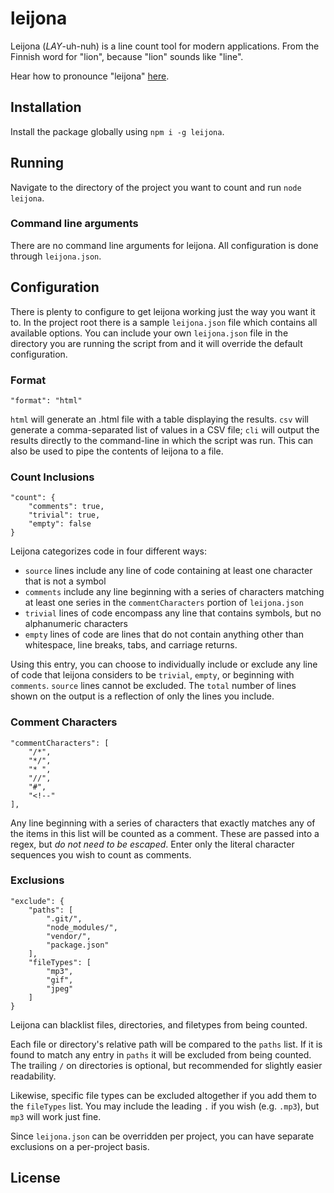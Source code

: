 # leijona
Leijona (_LAY_-uh-nuh) is a line count tool for modern applications. From the Finnish word for "lion", because "lion" sounds like
"line".

Hear how to pronounce "leijona" [here](https://forvo.com/word/leijona/).

## Installation
Install the package globally using `npm i -g leijona`.

## Running
Navigate to the directory of the project you want to count and run `node leijona`.

### Command line arguments
There are no command line arguments for leijona. All configuration is done through `leijona.json`.

## Configuration
There is plenty to configure to get leijona working just the way you want it to. In the project root there is a sample
`leijona.json` file which contains all available options. You can include your own `leijona.json` file in the directory
you are running the script from and it will override the default configuration.

### Format
```
"format": "html"
```

`html` will generate an .html file with a table displaying the results.
`csv` will generate a comma-separated list of values in a CSV file;
`cli` will output the results directly to the command-line in which the script was run. This can also be used to pipe
the contents of leijona to a file.

### Count Inclusions
```
"count": {
	"comments": true,
	"trivial": true,
	"empty": false
}
```

Leijona categorizes code in four different ways:

- `source` lines include any line of code containing at least one character that is not a symbol
- `comments` include any line beginning with a series of characters matching at least one series in the
`commentCharacters` portion of `leijona.json`
- `trivial` lines of code encompass any line that contains symbols, but no alphanumeric characters
- `empty` lines of code are lines that do not contain anything other than whitespace, line breaks, tabs, and carriage
returns.

Using this entry, you can choose to individually include or exclude any line of code that leijona considers to be
`trivial`, `empty`, or beginning with `comments`. `source` lines cannot be excluded. The `total` number of lines shown
on the output is a reflection of only the lines you include.

### Comment Characters
```
"commentCharacters": [
	"/*",
	"*/",
	"* ",
	"//",
	"#",
	"<!--"
],
```

Any line beginning with a series of characters that exactly matches any of the items in this list will be counted as a
comment. These are passed into a regex, but *do not need to be escaped*.  Enter only the literal character sequences
you wish to count as comments.

### Exclusions
```
"exclude": {
	"paths": [
		".git/",
		"node_modules/",
		"vendor/",
		"package.json"
	],
	"fileTypes": [
		"mp3",
		"gif",
		"jpeg"
	]
}
```
Leijona can blacklist files, directories, and filetypes from being counted.

Each file or directory's relative path will be compared to the `paths` list. If it is found to match any entry in
`paths` it will be excluded from being counted. The trailing `/` on directories is optional, but recommended for
slightly easier readability.

Likewise, specific file types can be excluded altogether if you add them to the `fileTypes` list. You may include the
leading `.` if you wish (e.g. `.mp3`), but `mp3` will work just fine.

Since `leijona.json` can be overridden per project, you can have separate exclusions on a per-project basis.

## License
